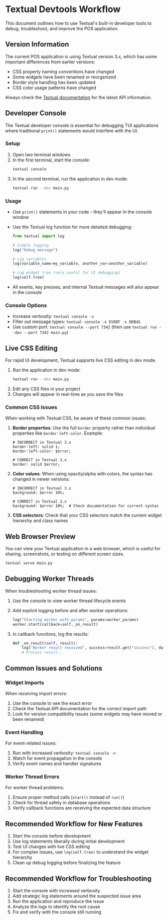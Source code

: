# Textual Devtools Workflow

This document outlines how to use Textual's built-in developer tools to debug, troubleshoot, and improve the POS application.

## Version Information

The current POS application is using Textual version 3.x, which has some important differences from earlier versions:

- CSS property naming conventions have changed
- Some widgets have been renamed or reorganized
- Border style handling has been updated
- CSS color usage patterns have changed

Always check the [Textual documentation](https://textual.textualize.io/) for the latest API information.

## Developer Console

The Textual developer console is essential for debugging TUI applications where traditional `print()` statements would interfere with the UI.

### Setup

1. Open two terminal windows
2. In the first terminal, start the console:
   ```bash
   textual console
   ```
3. In the second terminal, run the application in dev mode:
   ```bash
   textual run --dev main.py
   ```
   
### Usage

- Use `print()` statements in your code - they'll appear in the console window
- Use the Textual log function for more detailed debugging:
  ```python
  from textual import log
  
  # Simple logging
  log("Debug message")
  
  # Log variables
  log(variable_name=my_variable, another_var=another_variable)
  
  # Log widget tree (very useful for UI debugging)
  log(self.tree)
  ```

- All events, key presses, and internal Textual messages will also appear in the console

### Console Options

- Increase verbosity: `textual console -v`
- Filter out message types: `textual console -x EVENT -x DEBUG`
- Use custom port: `textual console --port 7342` (then use `textual run --dev --port 7342 main.py`)

## Live CSS Editing

For rapid UI development, Textual supports live CSS editing in dev mode.

1. Run the application in dev mode:
   ```bash
   textual run --dev main.py
   ```
2. Edit any CSS files in your project
3. Changes will appear in real-time as you save the files

### Common CSS Issues

When working with Textual CSS, be aware of these common issues:

1. **Border properties**: Use the full `border` property rather than individual properties like `border-left-color`. Example:
   ```
   # INCORRECT in Textual 3.x
   border-left: solid 1;
   border-left-color: $error;
   
   # CORRECT in Textual 3.x
   border: solid $error;
   ```

2. **Color values**: When using opacity/alpha with colors, the syntax has changed in newer versions:
   ```
   # INCORRECT in Textual 3.x
   background: $error 10%;
   
   # CORRECT in Textual 3.x
   background: $error 10%;  # Check documentation for current syntax
   ```

3. **CSS selectors**: Check that your CSS selectors match the current widget hierarchy and class names

## Web Browser Preview

You can view your Textual application in a web browser, which is useful for sharing, screenshots, or testing on different screen sizes.

```bash
textual serve main.py
```

## Debugging Worker Threads

When troubleshooting worker thread issues:

1. Use the console to view worker thread lifecycle events
2. Add explicit logging before and after worker operations:
   ```python
   log("Starting worker with params", params=worker_params)
   worker.start(callback=self._on_result)
   ```
   
3. In callback functions, log the results:
   ```python
   def _on_result(self, result):
       log("Worker result received", success=result.get("success"), data=result)
       # Process result...
   ```

## Common Issues and Solutions

### Widget Imports

When receiving import errors:
1. Use the console to see the exact error
2. Check the Textual API documentation for the correct import path
3. Look for version compatibility issues (some widgets may have moved or been renamed)

### Event Handling

For event-related issues:
1. Run with increased verbosity: `textual console -v`
2. Watch for event propagation in the console
3. Verify event names and handler signatures

### Worker Thread Errors

For worker thread problems:
1. Ensure proper method calls (`start()` instead of `run()`)
2. Check for thread safety in database operations
3. Verify callback functions are receiving the expected data structure

## Recommended Workflow for New Features

1. Start the console before development
2. Use log statements liberally during initial development
3. Test UI changes with live CSS editing
4. For complex issues, use `log(self.tree)` to understand the widget hierarchy
5. Clean up debug logging before finalizing the feature

## Recommended Workflow for Troubleshooting

1. Start the console with increased verbosity
2. Add strategic log statements around the suspected issue area
3. Run the application and reproduce the issue
4. Analyze the logs to identify the root cause
5. Fix and verify with the console still running 